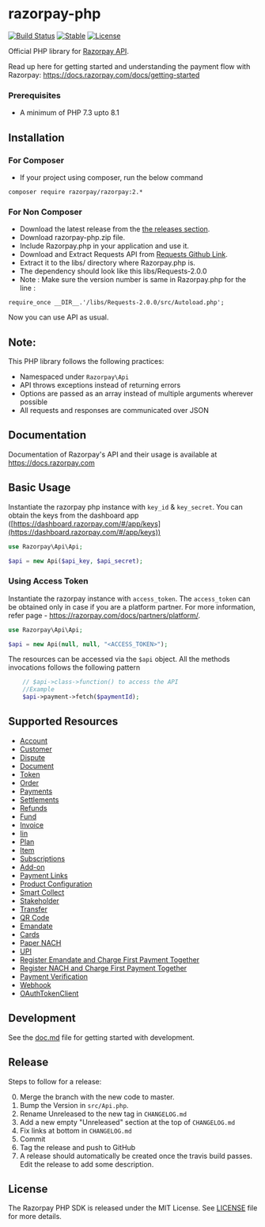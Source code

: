 # razorpay-php

[![Build Status](https://travis-ci.org/razorpay/razorpay-php.svg?branch=master)](https://travis-ci.org/razorpay/razorpay-php) [![Stable](https://img.shields.io/badge/stable-v2.8.0-blue.svg)](https://packagist.org/packages/razorpay/razorpay#2.8.0) [![License](https://poser.pugx.org/razorpay/razorpay/license.svg)](https://packagist.org/packages/razorpay/razorpay)

Official PHP library for [Razorpay API](https://docs.razorpay.com/docs/payments).

Read up here for getting started and understanding the payment flow with Razorpay: <https://docs.razorpay.com/docs/getting-started>

### Prerequisites
- A minimum of PHP 7.3 upto 8.1


## Installation


### For Composer 
-   If your project using composer, run the below command

```
composer require razorpay/razorpay:2.*
```

### For Non Composer
- Download the latest release from the [the releases section](https://github.com/razorpay/razorpay-php/releases).
- Download razorpay-php.zip file.
- Include Razorpay.php in your application and use it.
- Download and Extract Requests API from [Requests Github Link](https://github.com/WordPress/Requests/releases).
- Extract it to the libs/ directory where Razorpay.php is.
- The dependency should look like this libs/Requests-2.0.0
- Note : Make sure the version number is same in Razorpay.php for the line :
```
require_once __DIR__.'/libs/Requests-2.0.0/src/Autoload.php';
```

Now you can use API as usual.


## Note:
This PHP library follows the following practices:

- Namespaced under `Razorpay\Api`
- API throws exceptions instead of returning errors
- Options are passed as an array instead of multiple arguments wherever possible
- All requests and responses are communicated over JSON

## Documentation

Documentation of Razorpay's API and their usage is available at <https://docs.razorpay.com>

## Basic Usage

Instantiate the razorpay php instance with `key_id` & `key_secret`. You can obtain the keys from the dashboard app ([https://dashboard.razorpay.com/#/app/keys](https://dashboard.razorpay.com/#/app/keys))

```php
use Razorpay\Api\Api;

$api = new Api($api_key, $api_secret);
```

### Using Access Token
Instantiate the razorpay instance with `access_token`. The `access_token` can be obtained only in case if you are a platform partner. For more information, refer page - https://razorpay.com/docs/partners/platform/.

```php
use Razorpay\Api\Api;

$api = new Api(null, null, "<ACCESS_TOKEN>");
```

The resources can be accessed via the `$api` object. All the methods invocations follows the following pattern

```php
    // $api->class->function() to access the API
    //Example
    $api->payment->fetch($paymentId);
```
## Supported Resources
- [Account](documents/account.md)
- [Customer](documents/customer.md)
- [Dispute](documents/dispute.md)
- [Document](documents/document.md)
- [Token](documents/token.md)
- [Order](documents/order.md)
- [Payments](documents/payment.md)
- [Settlements](documents/settlement.md)
- [Refunds](documents/refund.md)
- [Fund](documents/fund.md)
- [Invoice](documents/invoice.md)
- [Iin](documents/Iin.md)
- [Plan](documents/plan.md)
- [Item](documents/item.md)
- [Subscriptions](documents/subscription.md)
- [Add-on](documents/addon.md)
- [Payment Links](documents/paymentLink.md)
- [Product Configuration](documents/productConfiguration.md)
- [Smart Collect](documents/virtualaccount.md)
- [Stakeholder](documents/stakeholder.md)
- [Transfer](documents/transfer.md)
- [QR Code](documents/qrcode.md)
- [Emandate](documents/emandate.md)
- [Cards](documents/card.md)
- [Paper NACH](documents/papernach.md)
- [UPI](documents/upi.md)
- [Register Emandate and Charge First Payment Together](documents/registeremandate.md)
- [Register NACH and Charge First Payment Together](documents/registernach.md)
- [Payment Verification](documents/paymentVerfication.md)
- [Webhook](documents/webhook.md)
- [OAuthTokenClient](documents/oAuthTokenClient.md)


## Development

See the [doc.md](doc.md) file for getting started with development.

## Release

Steps to follow for a release:

0. Merge the branch with the new code to master.
1. Bump the Version in `src/Api.php`.
2. Rename Unreleased to the new tag in `CHANGELOG.md`
3. Add a new empty "Unreleased" section at the top of `CHANGELOG.md`
4. Fix links at bottom in `CHANGELOG.md`
5. Commit
6. Tag the release and push to GitHub
7. A release should automatically be created once the travis build passes. Edit the release to add some description.

## License

The Razorpay PHP SDK is released under the MIT License. See [LICENSE](LICENSE) file for more details.
